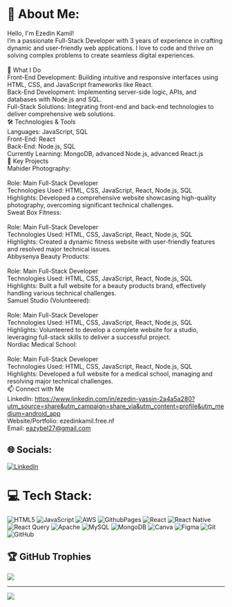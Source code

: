 # 💫 About Me:
 Hello, I'm Ezedin Kamil!<br>I’m a passionate Full-Stack Developer with 3 years of experience in crafting dynamic and user-friendly web applications. I love to code and thrive on solving complex problems to create seamless digital experiences.<br><br>🌟 What I Do<br>Front-End Development: Building intuitive and responsive interfaces using HTML, CSS, and JavaScript frameworks like React.<br>Back-End Development: Implementing server-side logic, APIs, and databases with Node.js and SQL.<br>Full-Stack Solutions: Integrating front-end and back-end technologies to deliver comprehensive web solutions.<br>🛠️ Technologies & Tools<br>Languages: JavaScript, SQL<br>Front-End: React<br>Back-End: Node.js, SQL<br>Currently Learning: MongoDB, advanced Node.js, advanced React.js<br>🚀 Key Projects<br>Mahider Photography:<br><br>Role: Main Full-Stack Developer<br>Technologies Used: HTML, CSS, JavaScript, React, Node.js, SQL<br>Highlights: Developed a comprehensive website showcasing high-quality photography, overcoming significant technical challenges.<br>Sweat Box Fitness:<br><br>Role: Main Full-Stack Developer<br>Technologies Used: HTML, CSS, JavaScript, React, Node.js, SQL<br>Highlights: Created a dynamic fitness website with user-friendly features and resolved major technical issues.<br>Abbysenya Beauty Products:<br><br>Role: Main Full-Stack Developer<br>Technologies Used: HTML, CSS, JavaScript, React, Node.js, SQL<br>Highlights: Built a full website for a beauty products brand, effectively handling various technical challenges.<br>Samuel Studio (Volunteered):<br><br>Role: Main Full-Stack Developer<br>Technologies Used: HTML, CSS, JavaScript, React, Node.js, SQL<br>Highlights: Volunteered to develop a complete website for a studio, leveraging full-stack skills to deliver a successful project.<br>Nordiac Medical School:<br><br>Role: Main Full-Stack Developer<br>Technologies Used: HTML, CSS, JavaScript, React, Node.js, SQL<br>Highlights: Developed a full website for a medical school, managing and resolving major technical challenges.<br>📫 Connect with Me<br>LinkedIn: https://www.linkedin.com/in/ezedin-yassin-2a4a5a280?utm_source=share&utm_campaign=share_via&utm_content=profile&utm_medium=android_app<br>Website/Portfolio: ezedinkamil.free.nf<br>Email: eazybel27@gmail.com


## 🌐 Socials:
[![LinkedIn](https://img.shields.io/badge/LinkedIn-%230077B5.svg?logo=linkedin&logoColor=white)](https://linkedin.com/in/https://www.linkedin.com/in/ezedin-yassin-2a4a5a280?utm_source=share&utm_campaign=share_via&utm_content=profile&utm_medium=android_app) 

# 💻 Tech Stack:
![HTML5](https://img.shields.io/badge/html5-%23E34F26.svg?style=for-the-badge&logo=html5&logoColor=white) ![JavaScript](https://img.shields.io/badge/javascript-%23323330.svg?style=for-the-badge&logo=javascript&logoColor=%23F7DF1E) ![AWS](https://img.shields.io/badge/AWS-%23FF9900.svg?style=for-the-badge&logo=amazon-aws&logoColor=white) ![GithubPages](https://img.shields.io/badge/github%20pages-121013?style=for-the-badge&logo=github&logoColor=white) ![React](https://img.shields.io/badge/react-%2320232a.svg?style=for-the-badge&logo=react&logoColor=%2361DAFB) ![React Native](https://img.shields.io/badge/react_native-%2320232a.svg?style=for-the-badge&logo=react&logoColor=%2361DAFB) ![React Query](https://img.shields.io/badge/-React%20Query-FF4154?style=for-the-badge&logo=react%20query&logoColor=white) ![Apache](https://img.shields.io/badge/apache-%23D42029.svg?style=for-the-badge&logo=apache&logoColor=white) ![MySQL](https://img.shields.io/badge/mysql-4479A1.svg?style=for-the-badge&logo=mysql&logoColor=white) ![MongoDB](https://img.shields.io/badge/MongoDB-%234ea94b.svg?style=for-the-badge&logo=mongodb&logoColor=white) ![Canva](https://img.shields.io/badge/Canva-%2300C4CC.svg?style=for-the-badge&logo=Canva&logoColor=white) ![Figma](https://img.shields.io/badge/figma-%23F24E1E.svg?style=for-the-badge&logo=figma&logoColor=white) ![Git](https://img.shields.io/badge/git-%23F05033.svg?style=for-the-badge&logo=git&logoColor=white) ![GitHub](https://img.shields.io/badge/github-%23121011.svg?style=for-the-badge&logo=github&logoColor=white)


## 🏆 GitHub Trophies
![](https://github-profile-trophy.vercel.app/?username=@Eazybel&theme=radical&no-frame=false&no-bg=true&margin-w=4)



---
[![](https://visitcount.itsvg.in/api?id=@Eazybel&icon=0&color=0)](https://visitcount.itsvg.in)

<!-- Proudly created with GPRM ( https://gprm.itsvg.in ) -->
